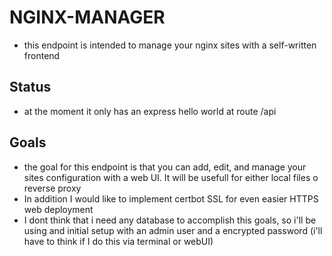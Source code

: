 # NGINX-MANAGER

- this endpoint is intended to manage your nginx sites with a self-written frontend

## Status

- at the moment it only has an express hello world at route /api 

## Goals

- the goal for this endpoint is that you can add, edit, and manage your sites configuration with a web UI. It will be usefull for either local files o reverse proxy 
- In addition I would like to implement certbot SSL for even easier HTTPS web deployment
- I dont think that i need any database to accomplish this goals, so i'll be using and initial setup with an admin user and a encrypted password (i'll have to think if I do this via terminal or webUI)
